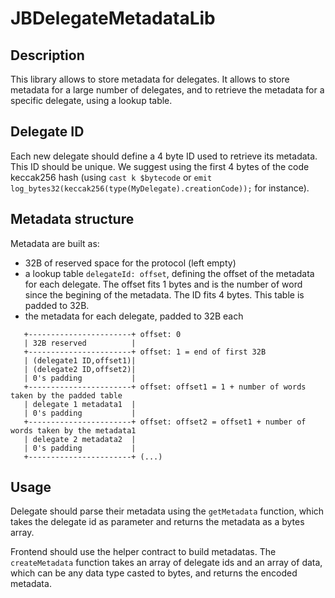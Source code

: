 # JBDelegateMetadataLib

## Description

This library allows to store metadata for delegates. It allows to store metadata for a large number of delegates, and to retrieve the metadata for a specific delegate, using a lookup table.

## Delegate ID

Each new delegate should define a 4 byte ID used to retrieve its metadata. This ID should be unique. We suggest using the first 4 bytes of the code keccak256 hash (using `cast k $bytecode` or `emit log_bytes32(keccak256(type(MyDelegate).creationCode));` for instance).

## Metadata structure

Metadata are built as:
- 32B of reserved space for the protocol (left empty)
- a lookup table `delegateId: offset`, defining the offset of the metadata for each delegate.
  The offset fits 1 bytes and is the number of word since the begining of the metadata.
  The ID fits 4 bytes. This table is padded to 32B.
- the metadata for each delegate, padded to 32B each

```
   +-----------------------+ offset: 0
   | 32B reserved          |
   +-----------------------+ offset: 1 = end of first 32B
   | (delegate1 ID,offset1)|
   | (delegate2 ID,offset2)|
   | 0's padding           |
   +-----------------------+ offset: offset1 = 1 + number of words taken by the padded table
   | delegate 1 metadata1  |
   | 0's padding           |
   +-----------------------+ offset: offset2 = offset1 + number of words taken by the metadata1
   | delegate 2 metadata2  |
   | 0's padding           |
   +-----------------------+ (...)
```

## Usage

Delegate should parse their metadata using the `getMetadata` function, which takes the delegate id as parameter and returns the metadata as a bytes array.

Frontend should use the helper contract to build metadatas. The `createMetadata` function takes an array of delegate ids and an array of data, which can be any data type casted to bytes, and returns the encoded metadata.